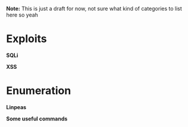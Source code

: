 **Note:** This is just a draft for now, not sure what kind of categories to list here so yeah

# Exploits

**SQLi**

**XSS**

# Enumeration

**Linpeas**

**Some useful commands**
